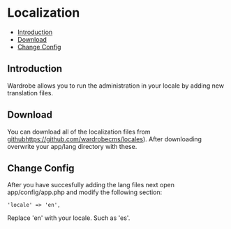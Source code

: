 # Localization

- [Introduction](#introduction)
- [Download](#download)
- [Change Config](#config)

<a name="introduction"></a>
## Introduction

Wardrobe allows you to run the administration in your locale by adding new translation files.

<a name="download"></a>
## Download

You can download all of the localization files from [github]()https://github.com/wardrobecms/locales). After downloading overwrite your app/lang directory with these.

<a name="config"></a>
## Change Config

After you have succesfully adding the lang files next open app/config/app.php and modify the following section:

    'locale' => 'en',

Replace 'en' with your locale. Such as 'es'.


